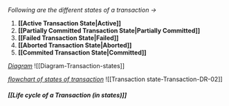 *Following are the different states of a transaction ->*
1. **[[Active Transaction State|Active]]**
2. **[[Partially Committed Transaction State|Partially Committed]]**
3. **[[Failed Transaction State|Failed]]**
4. **[[Aborted Transaction State|Aborted]]**
5. **[[Commited Transaction State|Committed]]**

<u>*Diagram*</u>
![[Diagram-Transaction-states]]

<u>*flowchart of states of transaction*</u>
![[Transaction state-Transaction-DR-02]]
#### *[[Life cycle of a Transaction (in states)]]*
